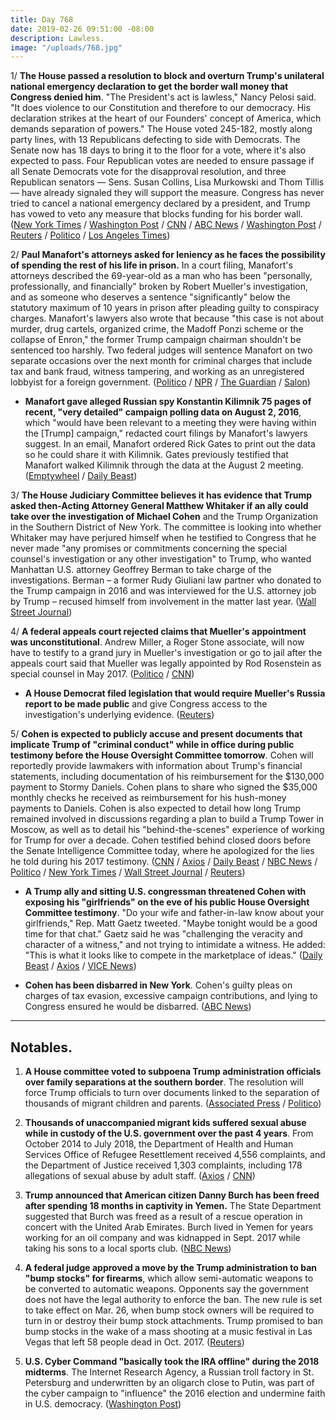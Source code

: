 ```yaml
---
title: Day 768
date: 2019-02-26 09:51:00 -08:00
description: Lawless.
image: "/uploads/768.jpg"
---
```


1/ **The House passed a resolution to block and overturn Trump's unilateral national emergency declaration to get the border wall money that Congress denied him**. "The President's act is lawless," Nancy Pelosi said. "It does violence to our Constitution and therefore to our democracy. His declaration strikes at the heart of our Founders' concept of America, which demands separation of powers." The House voted 245-182, mostly along party lines, with 13 Republicans defecting to side with Democrats. The Senate now has 18 days to bring it to the floor for a vote, where it's also expected to pass. Four Republican votes are needed to ensure passage if all Senate Democrats vote for the disapproval resolution, and three Republican senators — Sens. Susan Collins, Lisa Murkowski and Thom Tillis — have already signaled they will support the measure. Congress has never tried to cancel a national emergency declared by a president, and Trump has vowed to veto any measure that blocks funding for his border wall. ([New York Times](https://www.nytimes.com/2019/02/26/us/politics/national-emergency-vote.html) / [Washington Post](https://www.washingtonpost.com/powerpost/house-sponsor-of-resolution-to-nix-emergency-declaration-acknowledges-uphill-battle-on-overriding-expected-trump-veto/2019/02/26/22104532-39d2-11e9-aaae-69364b2ed137_story.html) / [CNN](https://www.cnn.com/2019/02/22/politics/house-democrats-trump-national-emergency-vote/index.html) / [ABC News](https://abcnews.go.com/Politics/house-vote-terminating-trumps-national-emergency-declaration-border/story?id=61298647) / [Washington Post](https://www.washingtonpost.com/politics/house-prepares-to-vote-to-overturn-trumps-emergency-declaration/2019/02/25/343657f2-3918-11e9-b10b-f05a22e75865_story.html) / [Reuters](https://www.reuters.com/article/us-usa-trump-congress-idUSKCN1QF0FX) / [Politico](https://www.politico.com/story/2019/02/26/national-emergency-house-vote-1186881) / [Los Angeles Times](https://www.latimes.com/politics/la-na-pol-house-emergency-declaration-vote-20190226-story.html))

2/ **Paul Manafort's attorneys asked for leniency as he faces the possibility of spending the rest of his life in prison.** In a court filing, Manafort's attorneys described the 69-year-old as a man who has been "personally, professionally, and financially" broken by Robert Mueller's investigation, and as someone who deserves a sentence "significantly" below the statutory maximum of 10 years in prison after pleading guilty to conspiracy charges. Manafort's lawyers also wrote that because "this case is not about murder, drug cartels, organized crime, the Madoff Ponzi scheme or the collapse of Enron," the former Trump campaign chairman shouldn't be sentenced too harshly. Two federal judges will sentence Manafort on two separate occasions over the next month for criminal charges that include tax and bank fraud, witness tampering, and working as an unregistered lobbyist for a foreign government. ([Politico](https://www.politico.com/story/2019/02/25/paul-manafort-sentencing-1186562) / [NPR](https://www.npr.org/2019/02/26/698027383/manafort-seeks-leniency-in-sentencing) / [The Guardian](https://www.theguardian.com/us-news/2019/feb/25/paul-manafort-leniency-prison) / [Salon](https://www.salon.com/2019/02/26/paul-manaforts-lawyers-ask-for-leniency-from-judge-as-ex-trump-campaign-head-faces-life-in-prison/))

* **Manafort gave alleged Russian spy Konstantin Kilimnik 75 pages of recent, "very detailed" campaign polling data on August 2, 2016**, which "would have been relevant to a meeting they were having within the \[Trump\] campaign," redacted court filings by Manafort's lawyers suggest. In an email, Manafort ordered Rick Gates to print out the data so he could share it with Kilimnik. Gates previously testified that Manafort walked Kilimnik through the data at the August 2 meeting. ([Emptywheel](https://www.emptywheel.net/2019/02/25/on-august-2-2016-paul-manafort-gave-konstantin-kilimnik-75-pages-of-recent-detailed-polling-data/) / [Daily Beast](https://www.thedailybeast.com/paul-manafort-gave-konstantin-kilimnik-75-pages-of-polling-data-docs-suggest))

3/ **The House Judiciary Committee believes it has evidence that Trump asked then-Acting Attorney General Matthew Whitaker if an ally could take over the investigation of Michael Cohen** and the Trump Organization in the Southern District of New York. The committee is looking into whether Whitaker may have perjured himself when he testified to Congress that he never made "any promises or commitments concerning the special counsel's investigation or any other investigation" to Trump, who wanted Manhattan U.S. attorney Geoffrey Berman to take charge of the investigations. Berman – a former Rudy Giuliani law partner  who donated to the Trump campaign in 2016 and was interviewed for the U.S. attorney job by Trump – recused himself from involvement in the matter last year. ([Wall Street Journal](https://www.wsj.com/articles/house-investigators-probe-trump-contact-with-matthew-whitaker-11551144842))

4/ **A federal appeals court rejected claims that Mueller's appointment was unconstitutional**. Andrew Miller, a Roger Stone associate, will now have to testify to a grand jury in Mueller's investigation or go to jail after the appeals court said that Mueller was legally appointed by Rod Rosenstein as special counsel in May 2017. ([Politico](https://www.politico.com/story/2019/02/26/robert-mueller-appointment-legal-1186701) / [CNN](https://www.cnn.com/2019/02/26/politics/appeals-court-mueller-miller/index.html))

* **A House Democrat filed legislation that would require Mueller's Russia report to be made public** and give Congress access to the investigation's underlying evidence. ([Reuters](https://www.reuters.com/article/us-usa-trump-russia-report-idUSKCN1QF280))

5/ **Cohen is expected to publicly accuse and present documents that implicate Trump of "criminal conduct" while in office during public testimony before the House Oversight Committee tomorrow**. Cohen will reportedly provide lawmakers with information about Trump's financial statements, including documentation of his reimbursement for the $130,000 payment to Stormy Daniels. Cohen plans to share who signed the $35,000 monthly checks he received as reimbursement for his hush-money payments to Daniels. Cohen is also expected to detail how long Trump remained involved in discussions regarding a plan to build a Trump Tower in Moscow, as well as to detail his "behind-the-scenes" experience of working for Trump for over a decade. Cohen testified behind closed doors before the Senate Intelligence Committee today, where he apologized for the lies he told during his 2017 testimony. ([CNN](https://www.cnn.com/2019/02/26/politics/michael-cohen-senate-intelligence-committee/index.html) / [Axios](https://www.axios.com/michael-cohen-house-oversight-testimony-donald-trump-43d15703-c5b5-4364-9ecc-1585a62e8a82.html) / [Daily Beast](https://www.thedailybeast.com/michael-cohen-is-prepared-to-say-who-signed-his-stormy-daniels-cover-up-checks) / [NBC News](https://www.nbcnews.com/politics/donald-trump/michael-cohen-will-give-congress-evidence-trump-criminal-conduct-source-n976046) / [Politico](https://www.politico.com/story/2019/02/26/michael-cohen-testimony-congress-1186702) / [New York Times](https://www.nytimes.com/2019/02/26/us/politics/michael-cohen-testimony.html) / [Wall Street Journal](https://www.wsj.com/articles/cohen-to-testify-that-trump-engaged-in-criminal-conduct-while-in-office-11551175201) / [Reuters](https://www.reuters.com/article/us-usa-trump-russia-cohen-idUSKCN1QF12R))

* **A Trump ally and sitting U.S. congressman threatened Cohen with exposing his "girlfriends" on the eve of his public House Oversight Committee testimony**. "Do your wife and father-in-law know about your girlfriends," Rep. Matt Gaetz tweeted. "Maybe tonight would be a good time for that chat." Gaetz said he was "challenging the veracity and character of a witness," and not trying to intimidate a witness. He added: "This is what it looks like to compete in the marketplace of ideas." ([Daily Beast](https://www.thedailybeast.com/trump-ally-rep-matt-gaetz-insists-hes-not-threatening-michael-cohen-by-suggesting-his-wife-will-leave-him) / [Axios](https://www.axios.com/matt-gaetz-michael-cohen-threat-house-oversight-testimony-42817ab9-438d-4b77-99fd-ba0765d3d1b7.html) / [VICE News](https://news.vice.com/en_us/article/vbwpza/congressman-matt-gaetz-threatened-michael-cohen-on-twitter-ahead-of-his-testimony))

* **Cohen has been disbarred in New York**. Cohen's guilty pleas on charges of tax evasion, excessive campaign contributions, and lying to Congress ensured he would be disbarred. ([ABC News](https://abcnews.go.com/Politics/michael-cohen-president-trumps-personal-attorney-long-time/story?id=61335129))

---

## Notables.

1. **A House committee voted to subpoena Trump administration officials over family separations at the southern border**. The resolution will force Trump officials to turn over documents linked to the separation of thousands of migrant children and parents. ([Associated Press](https://apnews.com/0b012aaaa6454a10a585eb4a848c8541) / [Politico](https://www.politico.com/story/2019/02/26/migrant-families-child-separation-2746213))

2. **Thousands of unaccompanied migrant kids suffered sexual abuse while in custody of the U.S. government over the past 4 years**. From October 2014 to July 2018, the Department of Health and Human Services Office of Refugee Resettlement received 4,556 complaints, and the Department of Justice received 1,303 complaints, including 178 allegations of sexual abuse by adult staff. ([Axios](https://www.axios.com/immigration-unaccompanied-minors-sexual-assault-3222e230-29e1-430f-a361-d959c88c5d8c.html) / [CNN](https://www.cnn.com/2019/02/26/politics/hhs-documents-minors-sexual-abuse/index.html))

3. **Trump announced that American citizen Danny Burch has been freed after spending 18 months in captivity in Yemen.** The State Department suggested that Burch was freed as a result of a rescue operation in concert with the United Arab Emirates. Burch lived in Yemen for years working for an oil company and was kidnapped in Sept. 2017 while taking his sons to a local sports club. ([NBC News](https://www.nbcnews.com/politics/donald-trump/trump-says-danny-burch-american-held-captive-yemen-has-been-n976036))

4. **A federal judge approved a move by the Trump administration to ban "bump stocks" for firearms**, which allow semi-automatic weapons to be converted to automatic weapons. Opponents say the government does not have the legal authority to enforce the ban. The new rule is set to take effect on Mar. 26, when bump stock owners will be required to turn in or destroy their bump stock attachments. Trump promised to ban bump stocks in the wake of a mass shooting at a music festival in Las Vegas that left 58 people dead in Oct. 2017. ([Reuters](https://www.aol.com/article/news/2019/02/26/judge-gives-green-light-to-donald-trumps-ban-on-gun-bump-stocks/23678081/))

5. **U.S. Cyber Command "basically took the IRA offline" during the 2018 midterms**. The Internet Research Agency, a Russian troll factory in St. Petersburg and underwritten by an oligarch close to Putin, was part of the cyber campaign to "influence" the 2016 election and undermine faith in U.S. democracy. ([Washington Post](https://www.washingtonpost.com/world/national-security/us-cyber-command-operation-disrupted-internet-access-of-russian-troll-factory-on-day-of-2018-midterms/2019/02/26/1827fc9e-36d6-11e9-af5b-b51b7ff322e9_story.html))